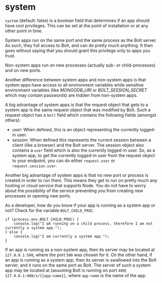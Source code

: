 # system

`system` \(default: false\) is a boolean field that determines if an app should have root privileges. This can be set at the point of installation or at any other point in time.

System apps run on the same port and the same process as the Bolt server. As such, they full access to Bolt, and can do pretty much anything. It then goes without saying that you should grant this privilege only to apps you trust.

Non-system apps run on new processes \(actually sub- or child-processes\) and on new ports.

Another difference between system apps and non-system apps is that system apps have access to all environment variables while sensitive environment variables \(like _MONGODB\_URI_ or _BOLT\_SESSION\_SECRET_ which may contain passwords\) are hidden from non-system apps.

A big advantage of system apps is that the request object that gets to a system app is the same request object that was modified by Bolt. Such a request object has a `bolt` field which contains the following fields \(amongst others\):

* _user_: When defined, this is an object representing the currently logged-in user.
* _session_: When defined this represents the current session between a client \(like a browser\) and the Bolt server. The session object also contains a `user` field which is also the currently logged-in user. So, as a system app, to get the currently logged-in user from the request object to your endpoint, you can do either `request.user` or `request.session.user`.

Another big advantage of system apps is that no new port or process is created in order to run them. This means they get to run on pretty much any hosting or cloud service that supports Node. You do not have to worry about the possibility of the service preventing you from creating new processes or opening new ports.

As a developer, how do you know if your app is running as a system app or not? Check for the variable `BOLT_CHILD_PROC`.

```
if (process.env.BOLT_CHILD_PROC) {
    console.log("I am running on a child process, therefore I am not currently a system app.");
} else {
    console.log("I am currently a system app.");
}
```

If an app is running as a non-system app, then its server may be located at `127.0.0.1:500`, where the port `500` was chosen for it. On the other hand, if an app is running as a system app, then its server is swallowed into the Bolt server, and it runs on the same port as Bolt. The server of such a system app may be located at \(assuming Bolt is running on port `400`\) `127.0.0.1:400/x/{{app-name}}`, where `app-name` is the name of the app.

